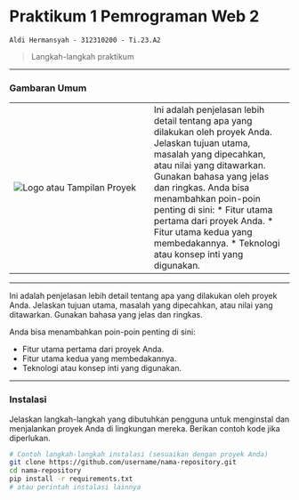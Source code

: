 # Praktikum 1 Pemrograman Web 2
``` Aldi Hermansyah - 312310200 - Ti.23.A2 ```

> Langkah-langkah praktikum 

---

### Gambaran Umum

<table>
  <tr>
    <td width="50%" align="left">
      <img src="file/1.png" alt="Logo atau Tampilan Proyek" width="max-content">
    </td>
    <td width="50%" valign="top">
        Ini adalah penjelasan lebih detail tentang apa yang dilakukan oleh proyek Anda. Jelaskan tujuan utama, masalah yang dipecahkan, atau nilai yang ditawarkan. Gunakan bahasa yang jelas dan ringkas.
        Anda bisa menambahkan poin-poin penting di sini:
        *   Fitur utama pertama dari proyek Anda.
        *   Fitur utama kedua yang membedakannya.
        *   Teknologi atau konsep inti yang digunakan.
    </td>
  </tr>
</table>

---

Ini adalah penjelasan lebih detail tentang apa yang dilakukan oleh proyek Anda. Jelaskan tujuan utama, masalah yang dipecahkan, atau nilai yang ditawarkan. Gunakan bahasa yang jelas dan ringkas.

Anda bisa menambahkan poin-poin penting di sini:

*   Fitur utama pertama dari proyek Anda.
*   Fitur utama kedua yang membedakannya.
*   Teknologi atau konsep inti yang digunakan.

---

### Instalasi

Jelaskan langkah-langkah yang dibutuhkan pengguna untuk menginstal dan menjalankan proyek Anda di lingkungan mereka. Berikan contoh kode jika diperlukan.

````bash
# Contoh langkah-langkah instalasi (sesuaikan dengan proyek Anda)
git clone https://github.com/username/nama-repository.git
cd nama-repository
pip install -r requirements.txt
# atau perintah instalasi lainnya
